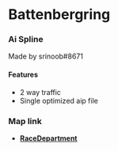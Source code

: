 # Battenbergring
### Ai Spline
Made by srinoob#8671

#### Features
- 2 way traffic
- Single optimized aip file

### Map link
- **[RaceDepartment](https://www.racedepartment.com/downloads/battenbergring.51838/)**
